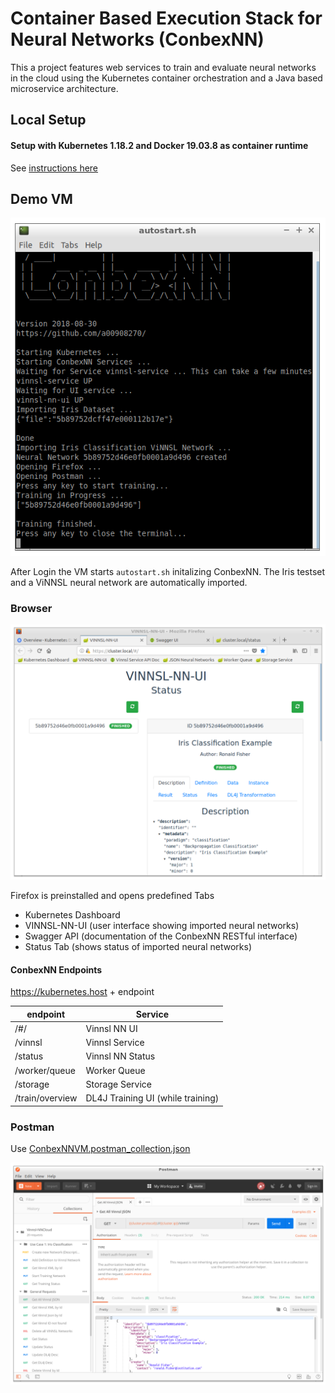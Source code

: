 # Container Based Execution Stack for Neural Networks (ConbexNN)
This a project features web services to train and evaluate neural networks in the cloud using the Kubernetes container orchestration and a Java based microservice architecture. 

## Local Setup 

#### Setup with Kubernetes 1.18.2 and Docker 19.03.8 as container runtime

See [instructions here](deploy/local_kubernetes/README.md)


## Demo VM
![Startup script](img/autostart.png)

After Login the VM starts `autostart.sh` initalizing ConbexNN. The Iris testset and a ViNNSL neural network are automatically imported.

### Browser

![Browser](img/vinnslnnui.png)

Firefox is preinstalled and opens predefined Tabs

* Kubernetes Dashboard
* VINNSL-NN-UI (user interface showing imported neural networks)
* Swagger API (documentation of the ConbexNN RESTful interface)
* Status Tab (shows status of imported neural networks)

#### ConbexNN Endpoints

https://kubernetes.host + endpoint

| endpoint        | Service                           |
| --------------- | --------------------------------- |
| /#/             | Vinnsl NN UI                      |
| /vinnsl         | Vinnsl Service                    |
| /status         | Vinnsl NN Status                  |
| /worker/queue   | Worker Queue                      |
| /storage        | Storage Service                   |
| /train/overview | DL4J Training UI (while training) |

### Postman

Use [ConbexNNVM.postman_collection.json](ConbexNNVM.postman_collection.json)

![Postman](img/postman.png)


